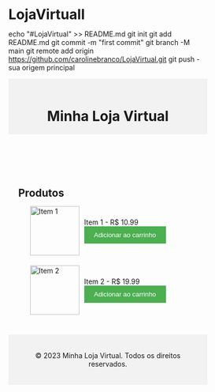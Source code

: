 # LojaVirtuall
echo "#LojaVirtual" >> README.md 
git init 
git add README.md 
git commit -m "first commit" 
git branch -M main 
git remote add origin https://github.com/carolinebranco/LojaVirtual.git
 git push - sua origem principal
 <!DOCTYPE html>
<html>
<head>
  <title>Loja Virtual</title>
  <style>
    * {
      margin: 0;
      padding: 0;
      box-sizing: border-box;
    }

    body {
      font-family: Arial, sans-serif;
    }

    header {
      background-color: #f2f2f2;
      padding: 20px;
      text-align: center;
    }

    main {
      max-width: 800px;
      margin: 0 auto;
      padding: 20px;
    }

    ul {
      list-style-type: none;
    }

    li {
      margin-bottom: 20px;
      display: flex;
      align-items: center;
    }

    img {
      width: 100px;
      height: 100px;
      margin-right: 10px;
    }

    .product-details {
      flex-grow: 1;
    }

    .add-to-cart {
      background-color: #4CAF50;
      color: #fff;
      border: none;
      padding: 10px 20px;
      cursor: pointer;
    }

    .product-info {
      display: none;
      padding: 10px;
      border: 1px solid #ccc;
      margin-top: 10px;
    }

    .product:hover .product-info {
      display: block;
    }

    footer {
      background-color: #f2f2f2;
      padding: 20px;
      text-align: center;
    }
  </style>
</head>
<body>
  <header>
    <h1>Minha Loja Virtual</h1>
  </header>

  <main>
    <h2>Produtos</h2>
    <ul>
      <li class="product">
        <img src="item1.jpg" alt="Item 1">
        <div class="product-details">
          <div>Item 1 - R$ 10.99</div>
          <button class="add-to-cart">Adicionar ao carrinho</button>
          <div class="product-info">
            <p>Descrição do Item 1</p>
            <p>Outras informações sobre o Item 1</p>
          </div>
        </div>
      </li>
      <li class="product">
        <img src="item2.jpg" alt="Item 2">
        <div class="product-details">
          <div>Item 2 - R$ 19.99</div>
          <button class="add-to-cart">Adicionar ao carrinho</button>
          <div class="product-info">
            <p>Descrição do Item 2</p>
            <p>Outras informações sobre o Item 2</p>
          </div>
        </div>
      </li>
      <!-- Adicione os outros itens aqui -->
    </ul>
  </main>

  <footer>
    <p>&copy; 2023 Minha Loja Virtual. Todos os direitos reservados.</p>
  </footer>

  <script>
    const addButtons = document.querySelectorAll('.add-to-cart');
    addButtons.forEach(button => {
      button.addEventListener('click', () => {
        const productInfo = button.nextElementSibling;
        productInfo.classList.toggle('show');
      });
    });
  </script>
</body>
</html>
